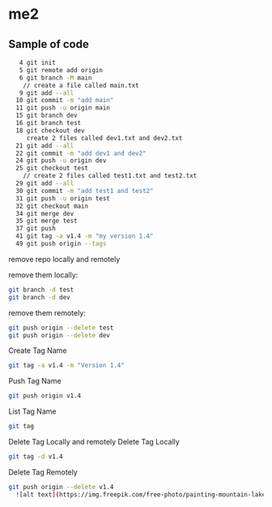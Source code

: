 # me2
## Sample of code
```bash
   4 git init
   5 git remote add origin 
   6 git branch -M main
    // create a file called main.txt
   9 git add --all
  10 git commit -m "add main"
  11 git push -u origin main
  15 git branch dev
  16 git branch test
  18 git checkout dev
     create 2 files called dev1.txt and dev2.txt
  21 git add --all
  22 git commit -m "add dev1 and dev2"
  24 git push -u origin dev
  25 git checkout test
    // create 2 files called test1.txt and test2.txt
  29 git add --all
  30 git commit -m "add test1 and test2"
  31 git push -u origin test
  32 git checkout main
  34 git merge dev
  35 git merge test
  37 git push
  41 git tag -a v1.4 -m "my version 1.4"
  49 git push origin --tags
```
remove repo locally and remotely

 remove them locally:
```bash
git branch -d test
git branch -d dev
```
 remove them remotely:
```bash
git push origin --delete test
git push origin --delete dev
```
 Create Tag Name
```bash
git tag -a v1.4 -m "Version 1.4"
```
 Push Tag Name
```bash
git push origin v1.4
```
 List Tag Name
```bash
git tag
```
 Delete Tag Locally and remotely
Delete Tag Locally
```bash
git tag -d v1.4
```
 Delete Tag Remotely
```bash
git push origin --delete v1.4
  ![alt text](https://img.freepik.com/free-photo/painting-mountain-lake-with-mountain-background_188544-9126.jpg)
